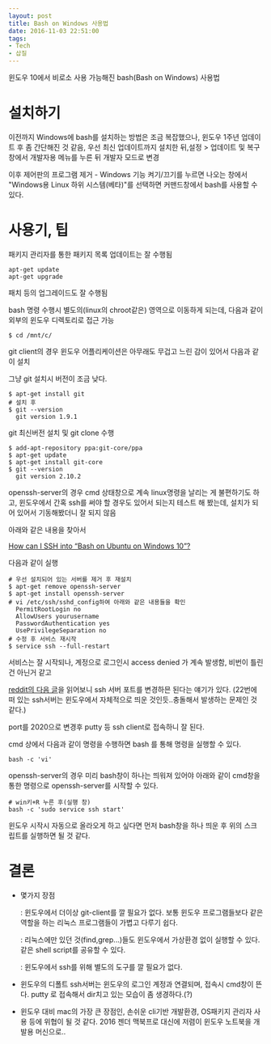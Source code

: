 ```yaml
---
layout: post
title: Bash on Windows 사용법
date: 2016-11-03 22:51:00
tags:
- Tech
- 삽질
---
```


윈도우 10에서 비로소 사용 가능해진 bash(Bash on Windows) 사용법


# 설치하기

이전까지 Windows에 bash를 설치하는 방법은 조금 복잡했으나, 윈도우 1주년 업데이트 후 좀 간단해진 것 같음, 우선 최신 업데이트까지 설치한 뒤,설정 > 업데이트 및 복구 창에서 개발자용 메뉴를 누른 뒤 개발자 모드로 변경

이후 제어판의 프로그램 제거 - Windows 기능 켜기/끄기를 누르면 나오는 창에서 "Windows용 Linux 하위 시스템(베타)"를 선택하면 커맨드창에서 bash를 사용할 수 있다.

# 사용기, 팁

패키지 관리자를 통한 패키지 목록 업데이트는 잘 수행됨

    apt-get update
    apt-get upgrade

패치 등의 업그레이드도 잘 수행됨

bash 명령 수행시 별도의(linux의 chroot같은) 영역으로 이동하게 되는데, 다음과 같이 외부의 윈도우 디렉토리로 접근 가능

    $ cd /mnt/c/

git client의 경우 윈도우 어플리케이션은 아무래도 무겁고 느린 감이 있어서 다음과 같이 설치

그냥 git 설치시 버전이 조금 낮다.

    $ apt-get install git
    # 설치 후
    $ git --version
      git version 1.9.1

git 최신버전 설치 및 git clone 수행

    $ add-apt-repository ppa:git-core/ppa
    $ apt-get update
    $ apt-get install git-core
    $ git --version
      git version 2.10.2

openssh-server의 경우 cmd 상태창으로 계속 linux명령을 날리는 게 불편하기도 하고, 윈도우에서 간혹 ssh를 써야 할 경우도 있어서 되는지 테스트 해 봤는데, 설치가 되어 있어서 기동해봤더니 잘 되지 않음

아래와 같은 내용을 찾아서

[How can I SSH into “Bash on Ubuntu on Windows 10”?](http://superuser.com/questions/1111591/how-can-i-ssh-into-bash-on-ubuntu-on-windows-10)

다음과 같이 실행

    # 우선 설치되어 있는 서버를 제거 후 재설치
    $ apt-get remove openssh-server
    $ apt-get install openssh-server
    # vi /etc/ssh/sshd_config하여 아래와 같은 내용들을 확인
      PermitRootLogin no
      AllowUsers yourusername
      PasswordAuthentication yes
      UsePrivilegeSeparation no
    # 수정 후 서비스 재시작
    $ service ssh --full-restart

서비스는 잘 시작되나, 계정으로 로그인시 access denied 가 계속 발생함, 비번이 틀린 건 아닌거 같고

[reddit의 다음 글](https://www.reddit.com/r/Windows10/comments/4vx5a3/enabling_openssh_remote_ssh_logins_via_bash_on/)을 읽어보니 ssh 서버 포트를 변경하믄 된다는 얘기가 있다. (22번에 떠 있는 ssh서버는 윈도우에서 자체적으로 띄운 것인듯..충돌해서 발생하는 문제인 것 같다.)

port를 2020으로 변경후 putty 등 ssh client로 접속하니 잘 된다.


cmd 상에서 다음과 같이 명령을 수행하면 bash 를 통해 명령을 실행할 수 있다.

    bash -c 'vi'

openssh-server의 경우 미리 bash창이 하나는 띄워져 있어야 아래와 같이 cmd창을 통한 명령으로 openssh-server를 시작할 수 있다.

    # win키+R 누른 후(실행 창)
    bash -c 'sudo service ssh start'

윈도우 시작시 자동으로 올라오게 하고 싶다면 먼저 bash창을 하나 띄운 후 위의 스크립트를 실행하면 될 것 같다.

# 결론

- 몇가지 장점

    : 윈도우에서 더이상 git-client를 깔 필요가 없다. 보통 윈도우 프로그램들보다 같은 역할을 하는 리눅스 프로그램들이 가볍고 다루기 쉽다.

    : 리눅스에만 있던 것(find,grep...)들도 윈도우에서 가상환경 없이 실행할 수 있다. 같은 shell script를 공유할 수 있다.

    : 윈도우에서 ssh를 위해 별도의 도구를 깔 필요가 없다.

- 윈도우의 디폴트 ssh서버는 윈도우의 로그인 계정과 연결되며, 접속시 cmd창이 뜬다. putty 로 접속해서 dir치고 있는 모습이 좀 생경하다.(?)

- 윈도우 대비 mac의 가장 큰 장점인, 손쉬운 cli기반 개발환경, OS패키지 관리자 사용 등에 위협이 될 것 같다. 2016 젠더 맥북프로 대신에 저렴이 윈도우 노트북을 개발용 머신으로..
